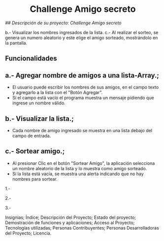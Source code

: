<h1 align="center"> Challenge Amigo secreto </h1>

<em> ## Descripción de su proyecto: Challenge Amigo secreto </em>


b.- Visualizar los nombres ingresados de la lista.
c.- Al realizar el sorteo, se genera un numero aleatorio y este elige el amigo sorteado, mostrándolo en la pantalla.

## Funcionalidades

## a.- Agregar nombre de amigos a una lista-Array.;
- El usuario puede escribir los nombres de sus amigos, en el campo texto y agregarlo a la lista con el "Botón Agregar".
- Sí el campo está vacío el programa muestra un mensaje pidiendo que ingrese un nombre válido.

## b.- Visualizar la lista.;
- Cada nombre de amigo ingresado se muestra en una lista debajo del campo de entrada.

## c.- Sortear amigo.;
- Al presionar Clic en el botón "Sortear Amigo", la aplicación selecciona un nombre aleatorio de la lista y lo muestra como amigo sorteado.
- Sí la lista está vacía, se muestra una alerta indicando que no hay nombres para sortear.


1.- 

2.- 

3.-

Insignias;
 Índice;
 Descripción del Proyecto;
 Estado del proyecto;
 Demostración de funciones y aplicaciones;
 Acceso al Proyecto;
 Tecnologías utilizadas;
 Personas Contribuyentes;
 Personas Desarrolladoras del Proyecto;
 Licencia.
